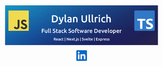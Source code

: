 ![Dylan Ullrich - GitHub Banner](./img/github-banner.png)

<div align="center">
<a href="https://www.linkedin.com/in/dsullrich/" target="_blank"><img src="./img/linkedin.png" alt="linkedin logo" height="35px"></a>
</div>
